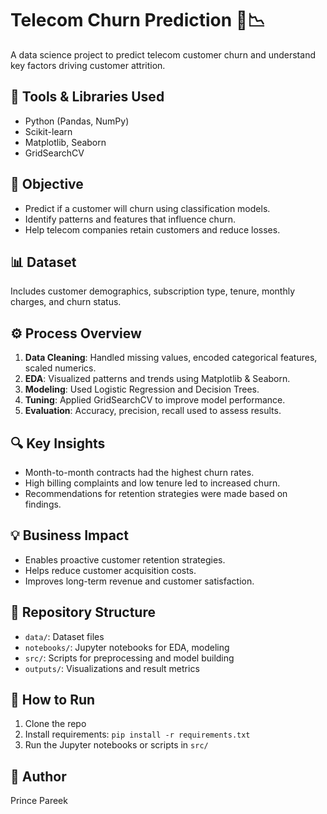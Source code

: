 # Telecom Churn Prediction 📱📉

A data science project to predict telecom customer churn and understand key factors driving customer attrition.

## 🧰 Tools & Libraries Used
- Python (Pandas, NumPy)
- Scikit-learn
- Matplotlib, Seaborn
- GridSearchCV

## 🎯 Objective
- Predict if a customer will churn using classification models.
- Identify patterns and features that influence churn.
- Help telecom companies retain customers and reduce losses.

## 📊 Dataset
Includes customer demographics, subscription type, tenure, monthly charges, and churn status.

## ⚙️ Process Overview
1. **Data Cleaning**: Handled missing values, encoded categorical features, scaled numerics.
2. **EDA**: Visualized patterns and trends using Matplotlib & Seaborn.
3. **Modeling**: Used Logistic Regression and Decision Trees.
4. **Tuning**: Applied GridSearchCV to improve model performance.
5. **Evaluation**: Accuracy, precision, recall used to assess results.

## 🔍 Key Insights
- Month-to-month contracts had the highest churn rates.
- High billing complaints and low tenure led to increased churn.
- Recommendations for retention strategies were made based on findings.

## 💡 Business Impact
- Enables proactive customer retention strategies.
- Helps reduce customer acquisition costs.
- Improves long-term revenue and customer satisfaction.

## 📂 Repository Structure
- `data/`: Dataset files
- `notebooks/`: Jupyter notebooks for EDA, modeling
- `src/`: Scripts for preprocessing and model building
- `outputs/`: Visualizations and result metrics

## 📌 How to Run
1. Clone the repo
2. Install requirements: `pip install -r requirements.txt`
3. Run the Jupyter notebooks or scripts in `src/`

## 🔗 Author
Prince Pareek
